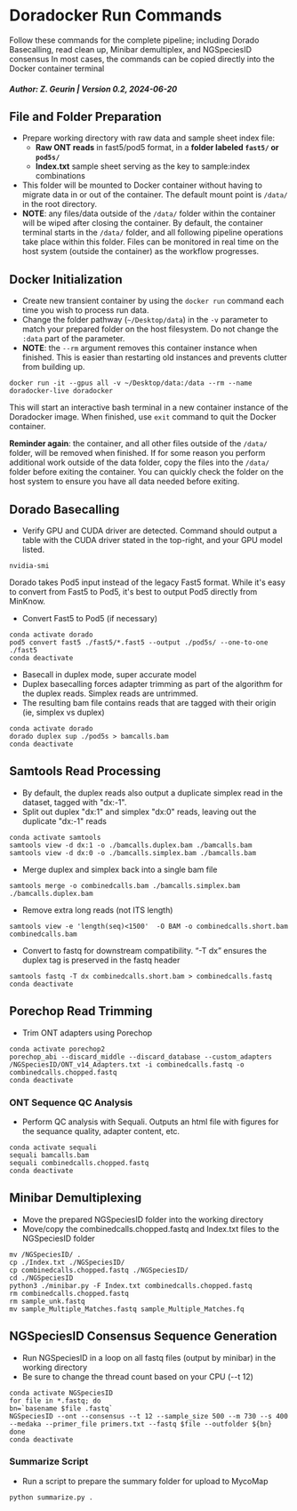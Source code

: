 # Doradocker Run Commands
Follow these commands for the complete pipeline; including Dorado Basecalling, read clean up, Minibar demultiplex, and NGSpeciesID consensus
In most cases, the commands can be copied directly into the Docker container terminal
##### Author: Z. Geurin | Version 0.2, 2024-06-20

## File and Folder Preparation
* Prepare working directory with raw data and sample sheet index file:
  * **Raw ONT reads** in fast5/pod5 format, in a **folder labeled `fast5/` or `pod5s/`**
  * **Index.txt** sample sheet serving as the key to sample:index combinations
* This folder will be mounted to Docker container without having to migrate data in or out of the container. The default mount point is `/data/` in the root directory.
* **NOTE**: any files/data outside of the `/data/` folder within the container will be wiped after closing the container. By default, the container terminal starts in the `/data/` folder, and all following pipeline operations take place within this folder. Files can be monitored in real time on the host system (outside the container) as the workflow progresses.



## Docker Initialization
* Create new transient container by using the `docker run` command each time you wish to process run data.
* Change the folder pathway (`~/Desktop/data`) in the `-v` parameter to match your prepared folder on the host filesystem. Do not change the `:data` part of the parameter.
* **NOTE**: the `--rm` argument removes this container instance when finished. This is easier than restarting old instances and prevents clutter from building up.
```
docker run -it --gpus all -v ~/Desktop/data:/data --rm --name doradocker-live doradocker
```
This will start an interactive bash terminal in a new container instance of the Doradocker image. When finished, use `exit` command to quit the Docker container.  

**Reminder again**: the container, and all other files outside of the `/data/` folder, will be removed when finished. If for some reason you perform additional work outside of the data folder, copy the files into the `/data/` folder before exiting the container. You can quickly check the folder on the host system to ensure you have all data needed before exiting.

## Dorado Basecalling
* Verify GPU and CUDA driver are detected. Command should output a table with the CUDA driver stated in the top-right, and your GPU model listed.
```
nvidia-smi
```
Dorado takes Pod5 input instead of the legacy Fast5 format. While it's easy to convert from Fast5 to Pod5, it's best to output Pod5 directly from MinKnow.
* Convert Fast5 to Pod5 (if necessary)
```
conda activate dorado
pod5 convert fast5 ./fast5/*.fast5 --output ./pod5s/ --one-to-one ./fast5
conda deactivate
```

* Basecall in duplex mode, super accurate model
* Duplex basecalling forces adapter trimming as part of the algorithm for the duplex reads. Simplex reads are untrimmed.
* The resulting bam file contains reads that are tagged with their origin (ie, simplex vs duplex)
```
conda activate dorado
dorado duplex sup ./pod5s > bamcalls.bam
conda deactivate
```

## Samtools Read Processing
* By default, the duplex reads also output a duplicate simplex read in the dataset, tagged with "dx:-1".
* Split out duplex "dx:1" and simplex "dx:0" reads, leaving out the duplicate "dx:-1" reads
```
conda activate samtools
samtools view -d dx:1 -o ./bamcalls.duplex.bam ./bamcalls.bam
samtools view -d dx:0 -o ./bamcalls.simplex.bam ./bamcalls.bam
```

* Merge duplex and simplex back into a single bam file
```
samtools merge -o combinedcalls.bam ./bamcalls.simplex.bam ./bamcalls.duplex.bam
```

* Remove extra long reads (not ITS length)
```
samtools view -e 'length(seq)<1500'  -O BAM -o combinedcalls.short.bam combinedcalls.bam
```

* Convert to fastq for downstream compatibility. “-T dx” ensures the duplex tag is preserved in the fastq header
```
samtools fastq -T dx combinedcalls.short.bam > combinedcalls.fastq
conda deactivate
```

## Porechop Read Trimming
* Trim ONT adapters using Porechop
```
conda activate porechop2
porechop_abi --discard_middle --discard_database --custom_adapters /NGSpeciesID/ONT_v14_Adapters.txt -i combinedcalls.fastq -o combinedcalls.chopped.fastq
conda deactivate
```

### ONT Sequence QC Analysis

* Perform QC analysis with Sequali. Outputs an html file with figures for the sequance quality, adapter content, etc.
```
conda activate sequali
sequali bamcalls.bam
sequali combinedcalls.chopped.fastq
conda deactivate
```

## Minibar Demultiplexing
* Move the prepared NGSpeciesID folder into the working directory
* Move/copy the combinedcalls.chopped.fastq and Index.txt files to the NGSpeciesID folder
```
mv /NGSpeciesID/ .
cp ./Index.txt ./NGSpeciesID/
cp combinedcalls.chopped.fastq ./NGSpeciesID/
cd ./NGSpeciesID
python3 ./minibar.py -F Index.txt combinedcalls.chopped.fastq
rm combinedcalls.chopped.fastq
rm sample_unk.fastq
mv sample_Multiple_Matches.fastq sample_Multiple_Matches.fq
```

## NGSpeciesID Consensus Sequence Generation
* Run NGSpeciesID in a loop on all fastq files (output by minibar) in the working directory
* Be sure to change the thread count based on your CPU (--t 12)
```
conda activate NGSpeciesID
for file in *.fastq; do
bn=`basename $file .fastq`
NGSpeciesID --ont --consensus --t 12 --sample_size 500 --m 730 --s 400 --medaka --primer_file primers.txt --fastq $file --outfolder ${bn}
done
conda deactivate
```

### Summarize Script
* Run a script to prepare the summary folder for upload to MycoMap
```
python summarize.py .
```
